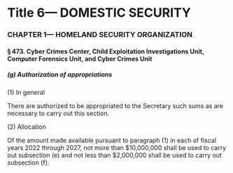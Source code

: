 
# Title 6— DOMESTIC SECURITY
### CHAPTER 1— HOMELAND SECURITY ORGANIZATION
#### § 473. Cyber Crimes Center, Child Exploitation Investigations Unit, Computer Forensics Unit, and Cyber Crimes Unit
##### (g) Authorization of appropriations

(1) In general

There are authorized to be appropriated to the Secretary such sums as are necessary to carry out this section.

(2) Allocation

Of the amount made available pursuant to paragraph (1) in each of fiscal years 2022 through 2027, not more than $10,000,000 shall be used to carry out subsection (e) and not less than $2,000,000 shall be used to carry out subsection (f).

